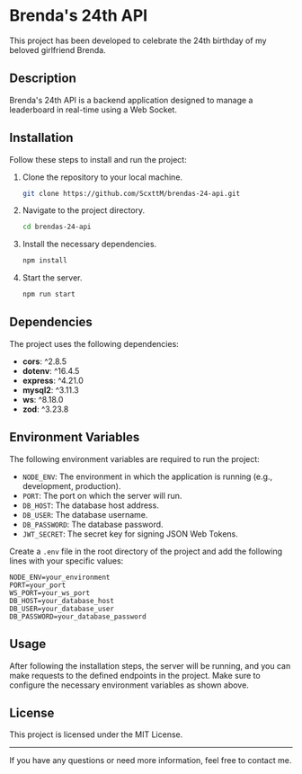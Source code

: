 # Brenda's 24th API

This project has been developed to celebrate the 24th birthday of my beloved girlfriend Brenda.

## Description

Brenda's 24th API is a backend application designed to manage a leaderboard in real-time using a Web Socket.

## Installation

Follow these steps to install and run the project:

1. Clone the repository to your local machine.
    ```bash
    git clone https://github.com/ScxttM/brendas-24-api.git
    ```
2. Navigate to the project directory.
    ```bash
    cd brendas-24-api
    ```
3. Install the necessary dependencies.
    ```bash
    npm install
    ```
4. Start the server.
    ```bash
    npm run start
    ```

## Dependencies

The project uses the following dependencies:

- **cors**: ^2.8.5
- **dotenv**: ^16.4.5
- **express**: ^4.21.0
- **mysql2**: ^3.11.3
- **ws**: ^8.18.0
- **zod**: ^3.23.8

## Environment Variables

The following environment variables are required to run the project:

- `NODE_ENV`: The environment in which the application is running (e.g., development, production).
- `PORT`: The port on which the server will run.
- `DB_HOST`: The database host address.
- `DB_USER`: The database username.
- `DB_PASSWORD`: The database password.
- `JWT_SECRET`: The secret key for signing JSON Web Tokens.

Create a `.env` file in the root directory of the project and add the following lines with your specific values:

```plaintext
NODE_ENV=your_environment
PORT=your_port
WS_PORT=your_ws_port
DB_HOST=your_database_host
DB_USER=your_database_user
DB_PASSWORD=your_database_password
```

## Usage

After following the installation steps, the server will be running, and you can make requests to the defined endpoints in the project. Make sure to configure the necessary environment variables as shown above.

## License

This project is licensed under the MIT License.

---

If you have any questions or need more information, feel free to contact me.
